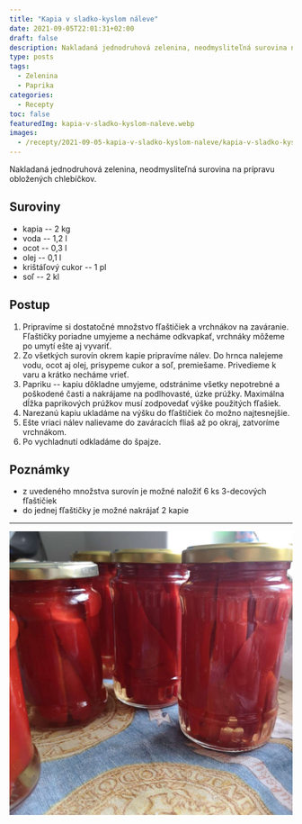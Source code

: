 ```yaml
---
title: "Kapia v sladko-kyslom náleve"
date: 2021-09-05T22:01:31+02:00
draft: false
description: Nakladaná jednodruhová zelenina, neodmysliteľná surovina na prípravu obložených chlebíčkov.
type: posts
tags:
  - Zelenina
  - Paprika
categories:
  - Recepty
toc: false
featuredImg: kapia-v-sladko-kyslom-naleve.webp
images:
  - /recepty/2021-09-05-kapia-v-sladko-kyslom-naleve/kapia-v-sladko-kyslom-naleve.jpg
---
```


Nakladaná jednodruhová zelenina, neodmysliteľná surovina na prípravu obložených chlebíčkov.

## Suroviny

- kapia -- 2 kg
- voda -- 1,2 l
- ocot -- 0,3 l
- olej -- 0,1 l
- krištáľový cukor -- 1 pl
- soľ -- 2 kl

## Postup

1. Pripravíme si dostatočné množstvo fľaštičiek a vrchnákov na zaváranie. Fľaštičky poriadne umyjeme a necháme odkvapkať, vrchnáky môžeme po umytí ešte aj vyvariť.
2. Zo všetkých surovín okrem kapie pripravíme nálev. Do hrnca nalejeme vodu, ocot aj olej, prisypeme cukor a soľ, premiešame. Privedieme k varu a krátko necháme vrieť.
3. Papriku -- kapiu dôkladne umyjeme, odstránime všetky nepotrebné a poškodené časti a nakrájame na podlhovasté, úzke prúžky. Maximálna dĺžka paprikových prúžkov musí zodpovedať výške použitých fľašiek.
4. Narezanú kapiu ukladáme na výšku do fľaštičiek čo možno najtesnejšie.
5. Ešte vriaci nálev nalievame do zaváracích fliaš až po okraj, zatvoríme vrchnákom.
6. Po vychladnutí odkladáme do špajze.

## Poznámky

- z uvedeného množstva surovín je možné naložiť 6 ks 3-decových fľaštičiek
- do jednej fľaštičky je možné nakrájať 2 kapie

---

![Kapia v sladko-kyslom náleve](kapia-v-sladko-kyslom-naleve.jpg "Kapia v sladko-kyslom náleve (autor: zwieratko, 2021)")
